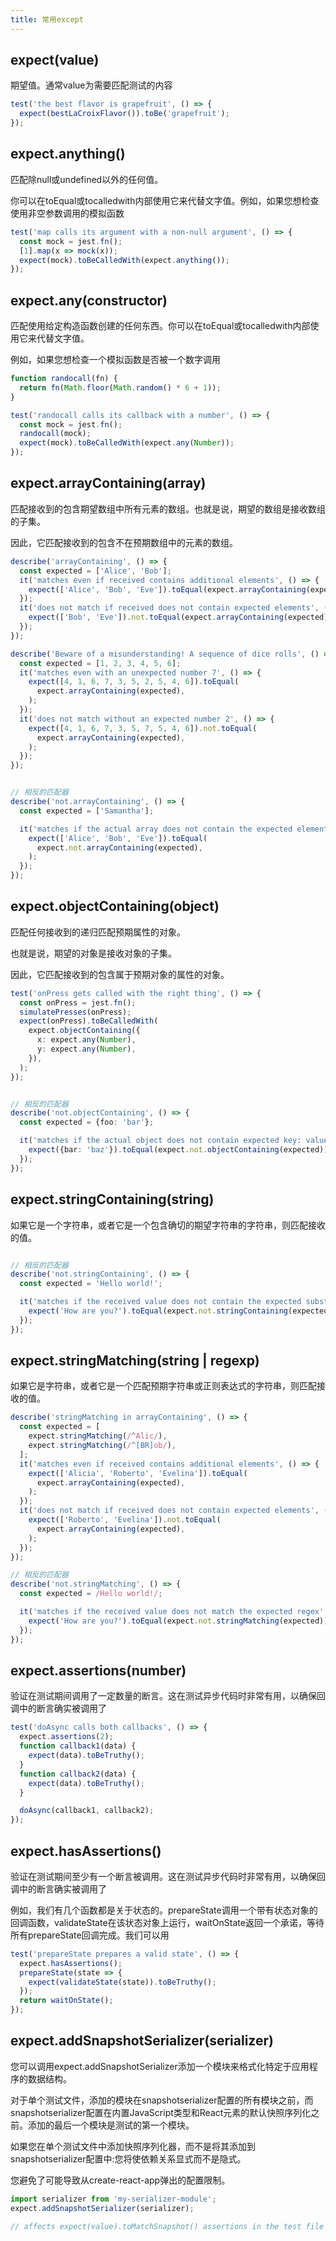 ```yaml
---
title: 常用except
---
```


## expect(value)

期望值。通常value为需要匹配测试的内容

```typescript
test('the best flavor is grapefruit', () => {
  expect(bestLaCroixFlavor()).toBe('grapefruit');
});
```

## expect.anything()

匹配除null或undefined以外的任何值。

你可以在toEqual或tocalledwith内部使用它来代替文字值。例如，如果您想检查使用非空参数调用的模拟函数

```typescript
test('map calls its argument with a non-null argument', () => {
  const mock = jest.fn();
  [1].map(x => mock(x));
  expect(mock).toBeCalledWith(expect.anything());
});
```

## expect.any(constructor)

匹配使用给定构造函数创建的任何东西。你可以在toEqual或tocalledwith内部使用它来代替文字值。

例如，如果您想检查一个模拟函数是否被一个数字调用

```typescript
function randocall(fn) {
  return fn(Math.floor(Math.random() * 6 + 1));
}

test('randocall calls its callback with a number', () => {
  const mock = jest.fn();
  randocall(mock);
  expect(mock).toBeCalledWith(expect.any(Number));
});
```

## expect.arrayContaining(array)

匹配接收到的包含期望数组中所有元素的数组。也就是说，期望的数组是接收数组的子集。

因此，它匹配接收到的包含不在预期数组中的元素的数组。

```typescript
describe('arrayContaining', () => {
  const expected = ['Alice', 'Bob'];
  it('matches even if received contains additional elements', () => {
    expect(['Alice', 'Bob', 'Eve']).toEqual(expect.arrayContaining(expected));
  });
  it('does not match if received does not contain expected elements', () => {
    expect(['Bob', 'Eve']).not.toEqual(expect.arrayContaining(expected));
  });
});

describe('Beware of a misunderstanding! A sequence of dice rolls', () => {
  const expected = [1, 2, 3, 4, 5, 6];
  it('matches even with an unexpected number 7', () => {
    expect([4, 1, 6, 7, 3, 5, 2, 5, 4, 6]).toEqual(
      expect.arrayContaining(expected),
    );
  });
  it('does not match without an expected number 2', () => {
    expect([4, 1, 6, 7, 3, 5, 7, 5, 4, 6]).not.toEqual(
      expect.arrayContaining(expected),
    );
  });
});


// 相反的匹配器
describe('not.arrayContaining', () => {
  const expected = ['Samantha'];

  it('matches if the actual array does not contain the expected elements', () => {
    expect(['Alice', 'Bob', 'Eve']).toEqual(
      expect.not.arrayContaining(expected),
    );
  });
});
```

## expect.objectContaining(object)

匹配任何接收到的递归匹配预期属性的对象。

也就是说，期望的对象是接收对象的子集。

因此，它匹配接收到的包含属于预期对象的属性的对象。

```typescript
test('onPress gets called with the right thing', () => {
  const onPress = jest.fn();
  simulatePresses(onPress);
  expect(onPress).toBeCalledWith(
    expect.objectContaining({
      x: expect.any(Number),
      y: expect.any(Number),
    }),
  );
});


// 相反的匹配器
describe('not.objectContaining', () => {
  const expected = {foo: 'bar'};

  it('matches if the actual object does not contain expected key: value pairs', () => {
    expect({bar: 'baz'}).toEqual(expect.not.objectContaining(expected));
  });
});
```

## expect.stringContaining(string)

如果它是一个字符串，或者它是一个包含确切的期望字符串的字符串，则匹配接收的值。

```typescript

// 相反的匹配器
describe('not.stringContaining', () => {
  const expected = 'Hello world!';

  it('matches if the received value does not contain the expected substring', () => {
    expect('How are you?').toEqual(expect.not.stringContaining(expected));
  });
});
```

## expect.stringMatching(string | regexp)

如果它是字符串，或者它是一个匹配预期字符串或正则表达式的字符串，则匹配接收的值。

```typescript
describe('stringMatching in arrayContaining', () => {
  const expected = [
    expect.stringMatching(/^Alic/),
    expect.stringMatching(/^[BR]ob/),
  ];
  it('matches even if received contains additional elements', () => {
    expect(['Alicia', 'Roberto', 'Evelina']).toEqual(
      expect.arrayContaining(expected),
    );
  });
  it('does not match if received does not contain expected elements', () => {
    expect(['Roberto', 'Evelina']).not.toEqual(
      expect.arrayContaining(expected),
    );
  });
});

// 相反的匹配器
describe('not.stringMatching', () => {
  const expected = /Hello world!/;

  it('matches if the received value does not match the expected regex', () => {
    expect('How are you?').toEqual(expect.not.stringMatching(expected));
  });
});
```

## expect.assertions(number)

验证在测试期间调用了一定数量的断言。这在测试异步代码时非常有用，以确保回调中的断言确实被调用了

```typescript
test('doAsync calls both callbacks', () => {
  expect.assertions(2);
  function callback1(data) {
    expect(data).toBeTruthy();
  }
  function callback2(data) {
    expect(data).toBeTruthy();
  }

  doAsync(callback1, callback2);
});
```

## expect.hasAssertions()

验证在测试期间至少有一个断言被调用。这在测试异步代码时非常有用，以确保回调中的断言确实被调用了

例如，我们有几个函数都是关于状态的。prepareState调用一个带有状态对象的回调函数，validateState在该状态对象上运行，waitOnState返回一个承诺，等待所有prepareState回调完成。我们可以用

```typescript
test('prepareState prepares a valid state', () => {
  expect.hasAssertions();
  prepareState(state => {
    expect(validateState(state)).toBeTruthy();
  });
  return waitOnState();
});
```

## expect.addSnapshotSerializer(serializer)

您可以调用expect.addSnapshotSerializer添加一个模块来格式化特定于应用程序的数据结构。

对于单个测试文件，添加的模块在snapshotserializer配置的所有模块之前，而snapshotserializer配置在内置JavaScript类型和React元素的默认快照序列化之前。添加的最后一个模块是测试的第一个模块。

如果您在单个测试文件中添加快照序列化器，而不是将其添加到snapshotserializer配置中:您将使依赖关系显式而不是隐式。

您避免了可能导致从create-react-app弹出的配置限制。

```typescript
import serializer from 'my-serializer-module';
expect.addSnapshotSerializer(serializer);

// affects expect(value).toMatchSnapshot() assertions in the test file
```

